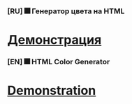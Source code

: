 ### [RU] 🎆 Генератор цвета на HTML
# [Демонстрация](https://haloger7.github.io/Color-Generator/)

### [EN] 🎆 HTML Color Generator
# [Demonstration](https://haloger7.github.io/Color-Generator/)
